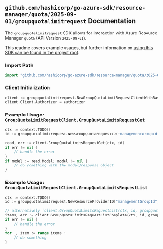 
## `github.com/hashicorp/go-azure-sdk/resource-manager/quota/2025-09-01/groupquotalimitrequest` Documentation

The `groupquotalimitrequest` SDK allows for interaction with Azure Resource Manager `quota` (API Version `2025-09-01`).

This readme covers example usages, but further information on [using this SDK can be found in the project root](https://github.com/hashicorp/go-azure-sdk/tree/main/docs).

### Import Path

```go
import "github.com/hashicorp/go-azure-sdk/resource-manager/quota/2025-09-01/groupquotalimitrequest"
```


### Client Initialization

```go
client := groupquotalimitrequest.NewGroupQuotaLimitRequestClientWithBaseURI("https://management.azure.com")
client.Client.Authorizer = authorizer
```


### Example Usage: `GroupQuotaLimitRequestClient.GroupQuotaLimitsRequestGet`

```go
ctx := context.TODO()
id := groupquotalimitrequest.NewGroupQuotaRequestID("managementGroupId", "groupQuotaName", "requestId")

read, err := client.GroupQuotaLimitsRequestGet(ctx, id)
if err != nil {
	// handle the error
}
if model := read.Model; model != nil {
	// do something with the model/response object
}
```


### Example Usage: `GroupQuotaLimitRequestClient.GroupQuotaLimitsRequestList`

```go
ctx := context.TODO()
id := groupquotalimitrequest.NewResourceProviderID("managementGroupId", "groupQuotaName", "resourceProviderName")

// alternatively `client.GroupQuotaLimitsRequestList(ctx, id, groupquotalimitrequest.DefaultGroupQuotaLimitsRequestListOperationOptions())` can be used to do batched pagination
items, err := client.GroupQuotaLimitsRequestListComplete(ctx, id, groupquotalimitrequest.DefaultGroupQuotaLimitsRequestListOperationOptions())
if err != nil {
	// handle the error
}
for _, item := range items {
	// do something
}
```

